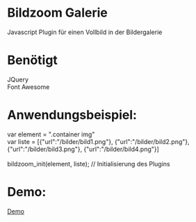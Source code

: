 # Bildzoom Galerie
Javascript Plugin für einen Vollbild in der Bildergalerie

# Benötigt
JQuery<br>
Font Awesome

# Anwendungsbeispiel:<br>
var element = ".container img"<br>
var liste = [{"url":"/bilder/bild1.png"}, {"url":"/bilder/bild2.png"}, {"url":"/bilder/bild3.png"}, {"url":"/bilder/bild4.png"}]<br><br>
bildzoom_init(element, liste); // Initialisierung des Plugins

# Demo:<br>
<a href="https://nex4rius.github.io/Bildzoom-Galerie/">Demo</a>
